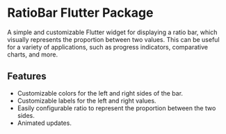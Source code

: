 # RatioBar Flutter Package

A simple and customizable Flutter widget for displaying a ratio bar, which visually represents the proportion between two values. This can be useful for a variety of applications, such as progress indicators, comparative charts, and more.

## Features

- Customizable colors for the left and right sides of the bar.
- Customizable labels for the left and right values.
- Easily configurable ratio to represent the proportion between the two sides.
- Animated updates.
